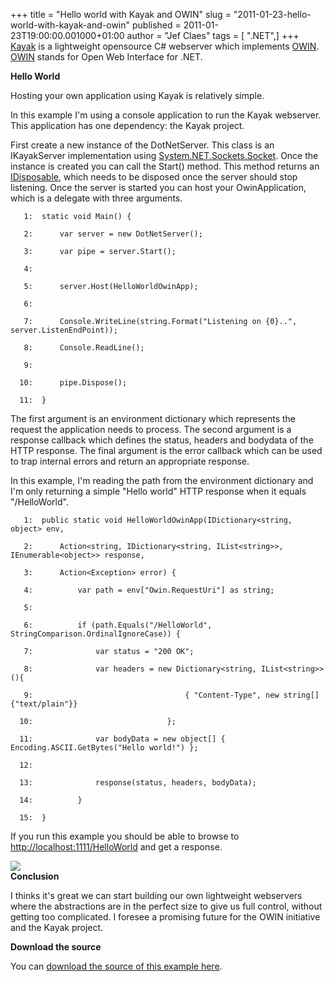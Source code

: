 +++
title = "Hello world with Kayak and OWIN"
slug = "2011-01-23-hello-world-with-kayak-and-owin"
published = 2011-01-23T19:00:00.001000+01:00
author = "Jef Claes"
tags = [ ".NET",]
+++
[Kayak](https://github.com/kayak/kayak) is a lightweight opensource C\#
webserver which implements [OWIN](http://owin.github.com/spec.html).
[OWIN](http://owin.github.com/spec.html) stands for Open Web Interface
for .NET.  
  
**Hello World**  
  
Hosting your own application using Kayak is relatively simple.  
  
In this example I'm using a console application to run the Kayak
webserver. This application has one dependency: the Kayak project.  
  
First create a new instance of the DotNetServer. This class is an
IKayakServer implementation using
[System.NET.Sockets.Socket](http://msdn.microsoft.com/en-us/library/system.net.sockets.socket.aspx).
Once the instance is created you can call the Start() method. This
method returns an
[IDisposable](http://msdn.microsoft.com/en-us/library/system.idisposable.aspx),
which needs to be disposed once the server should stop listening. Once
the server is started you can host your OwinApplication, which is a
delegate with three arguments.  
  

       1:  static void Main() {

       2:      var server = new DotNetServer();

       3:      var pipe = server.Start();

       4:   

       5:      server.Host(HelloWorldOwinApp);

       6:   

       7:      Console.WriteLine(string.Format("Listening on {0}..", server.ListenEndPoint));

       8:      Console.ReadLine();

       9:   

      10:      pipe.Dispose();

      11:  }

  
The first argument is an environment dictionary which represents the
request the application needs to process. The second argument is a
response callback which defines the status, headers and bodydata of the
HTTP response. The final argument is the error callback which can be
used to trap internal errors and return an appropriate response.  
  
In this example, I'm reading the path from the environment dictionary
and I'm only returning a simple "Hello world" HTTP response when it
equals "/HelloWorld".  
  

       1:  public static void HelloWorldOwinApp(IDictionary<string, object> env,

       2:      Action<string, IDictionary<string, IList<string>>, IEnumerable<object>> response,

       3:      Action<Exception> error) {

       4:          var path = env["Owin.RequestUri"] as string;

       5:   

       6:          if (path.Equals("/HelloWorld", StringComparison.OrdinalIgnoreCase)) {

       7:              var status = "200 OK";

       8:              var headers = new Dictionary<string, IList<string>>(){

       9:                                  { "Content-Type", new string[] {"text/plain"}}

      10:                              };

      11:              var bodyData = new object[] { Encoding.ASCII.GetBytes("Hello world!") };

      12:   

      13:              response(status, headers, bodyData);

      14:          }               

      15:  }

  
  
If you run this example you should be able to browse to
<http://localhost:1111/HelloWorld> and get a response.  
  
[![](/post/images/thumbnails/2011-01-23-hello-world-with-kayak-and-owin-owinhelloworld.PNG)](/post/images/2011-01-23-hello-world-with-kayak-and-owin-owinhelloworld.PNG)  
**Conclusion**  
  
I thinks it's great we can start building our own lightweight webservers
where the abstractions are in the perfect size to give us full control,
without getting too complicated. I foresee a promising future for the
OWIN initiative and the Kayak project.  
  
**Download the source**  
  
You can [download the source of this example
here](http://dl.dropbox.com/u/19698383/Blog/KayakHelloWorld.rar).

